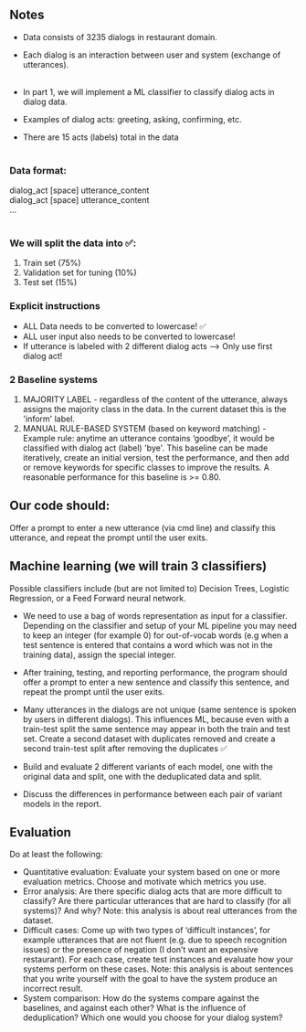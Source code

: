 ## Notes

- Data consists of 3235 dialogs in restaurant domain.
- Each dialog is an interaction between user and system (exchange of utterances).  <br /> <br />

- In part 1, we will implement a ML classifier to classify dialog acts in dialog data.
- Examples of dialog acts: greeting, asking, confirming, etc.
- There are 15 acts (labels) total in the data
<br /> <br />

### Data format:  
dialog_act [space] utterance_content  
dialog_act [space] utterance_content  
... <br /> <br />

### We will split the data into ✅:
1. Train set (75%)
2. Validation set for tuning (10%)
3. Test set (15%)

### Explicit instructions
- ALL Data needs to be converted to lowercase! ✅
- ALL user input also needs to be converted to lowercase!
- If utterance is labeled with 2 different dialog acts --> Only use first dialog act!

### 2 Baseline systems
1. MAJORITY LABEL - regardless of the content of the utterance, always assigns the majority class in the data. In the current dataset this is the 'inform' label.
2. MANUAL RULE-BASED SYSTEM (based on keyword matching) - Example rule: anytime an utterance contains ‘goodbye’, it would be classified with dialog act (label) 'bye'. This baseline can be made iteratively, create an initial version, test the performance, and then add or remove keywords for specific classes to improve the results. A reasonable performance for this baseline is >= 0.80.

## Our code should:
Offer a prompt to enter a new utterance (via cmd line) and classify this utterance, and repeat the prompt until the user exits.


## Machine learning (we will train 3 classifiers)
Possible classifiers include (but are not limited to) Decision Trees, Logistic Regression, or a Feed Forward neural network.  

- We need to use a bag of words representation as input for a classifier. Depending on the classifier and setup of your ML pipeline you may need to keep an integer (for example 0) for out-of-vocab words (e.g when a test sentence is entered that contains a word which was not in the training data), assign the special integer.  

- After training, testing, and reporting performance, the program should offer a prompt to enter a new sentence and classify this sentence, and repeat the prompt until the user exits.  

- Many utterances in the dialogs are not unique (same sentence is spoken by users in different dialogs). This influences ML, because even with a train-test split the same sentence may appear in both the train and test set. Create a second dataset with duplicates removed and create a second train-test split after removing the duplicates ✅ 

- Build and evaluate 2 different variants of each model, one with the original data and split, one with the deduplicated data and split.  

- Discuss the differences in performance between each pair of variant models in the report.

## Evaluation
Do at least the following:

- Quantitative evaluation: Evaluate your system based on one or more evaluation metrics. Choose and motivate which metrics you use.  
- Error analysis: Are there specific dialog acts that are more difficult to classify? Are there particular utterances that are hard to classify (for all systems)? And why? Note: this analysis is about real utterances from the dataset.  
- Difficult cases: Come up with two types of ‘difficult instances’, for example utterances that are not fluent (e.g. due to speech recognition issues) or the presence of negation (I don’t want an expensive restaurant). For each case, create test instances and evaluate how your systems perform on these cases. Note: this analysis is about sentences that you write yourself with the goal to have the system produce an incorrect result.  
- System comparison: How do the systems compare against the baselines, and against each other? What is the influence of deduplication? Which one would you choose for your dialog system?  